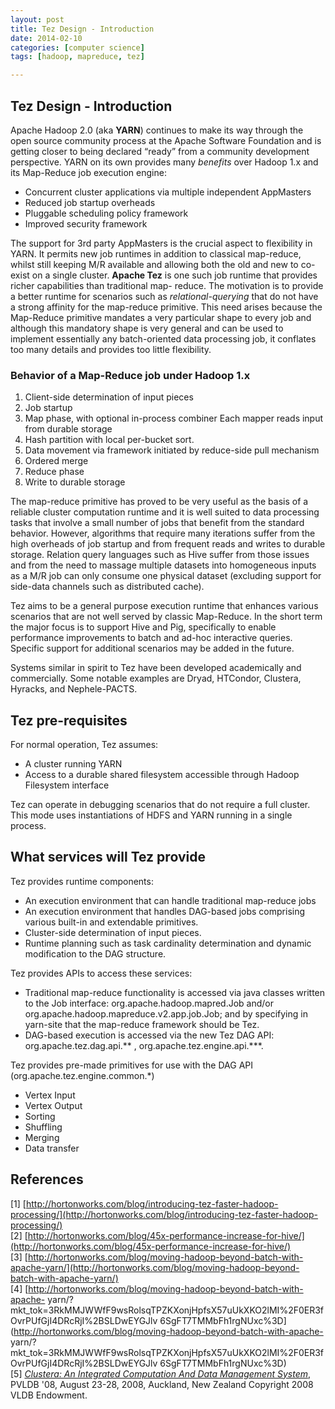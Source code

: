 ```yaml
---
layout: post
title: Tez Design - Introduction
date: 2014-02-10 
categories: [computer science]
tags: [hadoop, mapreduce, tez]

---
```



Tez Design - Introduction
---
Apache Hadoop 2.0 (aka **YARN**) continues to make its way through the open source community process at the Apache Software Foundation and is getting closer to being declared “ready” from a community development perspective. YARN on its own provides many *benefits* over Hadoop 1.x and its Map-Reduce job execution engine:  

* Concurrent cluster applications via multiple independent AppMasters  
* Reduced job startup overheads  
* Pluggable scheduling policy framework  
* Improved security framework


The support for 3rd party AppMasters is the crucial aspect to flexibility in YARN. It permits new job runtimes in addition to classical map-reduce, whilst still keeping M/R available and allowing both the old and new to co-exist on a single cluster. **Apache Tez** is one such job runtime that provides richer capabilities than traditional map- reduce. The motivation is to provide a better runtime for scenarios such as *relational-querying* that do not have a strong affinity for the map-reduce primitive. This need arises because the Map-Reduce primitive mandates a very particular shape to every job and although this mandatory shape is very general and can be used to implement essentially any batch-oriented data processing job, it conflates too many details and provides too little flexibility.  

### Behavior of a Map-Reduce job under Hadoop 1.x

1. Client-side determination of input pieces2. Job startup3. Map phase, with optional in-process combinerEach mapper reads input from durable storage4. Hash partition with local per-bucket sort.5. Data movement via framework initiated by reduce-side pullmechanism6. Ordered merge7. Reduce phase8. Write to durable storage

The map-reduce primitive has proved to be very useful as the basis of a reliable cluster computation runtime and it is well suited to data processing tasks that involve a small number of jobs that benefit from the standard behavior. However, algorithms that require many iterations suffer from the high overheads of job startup and from frequent reads and writes to durable storage. Relation query languages such as Hive suffer from those issues and from the need to massage multiple datasets into homogeneous inputs as a M/R job can only consume one physical dataset (excluding support for side-data channels such as distributed cache).

Tez aims to be a general purpose execution runtime that enhances various scenarios that are not well served by classic Map-Reduce. In the short term the major focus is to support Hive and Pig, specifically to enable performance improvements to batch and ad-hoc interactive queries. Specific support for additional scenarios may be added in the future.
Systems similar in spirit to Tez have been developed academically and commercially. Some notable examples are Dryad, HTCondor, Clustera, Hyracks, and Nephele-PACTS.Tez pre-requisites
---
For normal operation, Tez assumes:
* A cluster running YARN
* Access to a durable shared filesystem accessible through Hadoop Filesystem 
interface
Tez can operate in debugging scenarios that do not require a full cluster. This mode uses instantiations of HDFS and YARN running in a single process.What services will Tez provide
---
Tez provides runtime components:  

* An execution environment that can handle traditional map-reduce jobs  
* An execution environment that handles DAG-based jobs comprising various built-in and extendable primitives.  
* Cluster-side determination of input pieces.  
* Runtime planning such as task cardinality determination and dynamic modification to the DAG structure.


Tez provides APIs to access these services:  

* Traditional map-reduce functionality is accessed via java classes written to the Job interface: org.apache.hadoop.mapred.Job and/or org.apache.hadoop.mapreduce.v2.app.job.Job; and by specifying in yarn-site that the map-reduce framework should be Tez.  
* DAG-based execution is accessed via the new Tez DAG API: org.apache.tez.dag.api.** , org.apache.tez.engine.api.***.


Tez provides pre-made primitives for use with the DAG API (org.apache.tez.engine.common.*)

* Vertex Input  
* Vertex Output  
* Sorting  
* Shuffling  
* Merging  
* Data transferReferences
---
[1] [http://hortonworks.com/blog/introducing-tez-faster-hadoop-processing/](http://hortonworks.com/blog/introducing-tez-faster-hadoop-processing/)  
[2] [http://hortonworks.com/blog/45x-performance-increase-for-hive/](http://hortonworks.com/blog/45x-performance-increase-for-hive/)   
[3] [http://hortonworks.com/blog/moving-hadoop-beyond-batch-with-apache-yarn/](http://hortonworks.com/blog/moving-hadoop-beyond-batch-with-apache-yarn/)  
[4] [http://hortonworks.com/blog/moving-hadoop-beyond-batch-with-apache- yarn/?mkt_tok=3RkMMJWWfF9wsRolsqTPZKXonjHpfsX57uUkXKO2lMI%2F0ER3fOvrPUfGjI4DRcRjI%2BSLDwEYGJlv 6SgFT7TMMbFh1rgNUxc%3D](http://hortonworks.com/blog/moving-hadoop-beyond-batch-with-apache- yarn/?mkt_tok=3RkMMJWWfF9wsRolsqTPZKXonjHpfsX57uUkXKO2lMI%2F0ER3fOvrPUfGjI4DRcRjI%2BSLDwEYGJlv 6SgFT7TMMbFh1rgNUxc%3D)  
[5] [*Clustera: An Integrated ComputationAnd Data Management System*](http://www.vldb.org/pvldb/1/1453865.pdf), PVLDB '08, August 23-28, 2008, Auckland, New ZealandCopyright 2008 VLDB Endowment.
